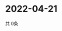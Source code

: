 # 2022-04-21
  共 0条

  <!-- BEGIN -->
  <!-- 最后更新时间Thu Apr 21 2022 09:06:42 GMT+0000 (Coordinated Universal Time) -->
  
  <!-- END -->
  
  